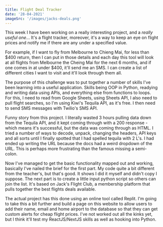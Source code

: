 ```yaml
---
title: Flight Deal Tracker
date: '28-04-2021'
imageSrc: '/images/jacks-deals.png'
---
```


This week I have been working on a really interesting project, and a *really useful one*... It's a flight tracker, moreover, it's a way to keep an eye on flight prices and notify me if there are any under a specified value. 

For example, if I want to fly from Melbourne to Chieng Mai, for less than $400 return, then I can put in those details and each day this tool will look at all flights from Melbourne the Cheing Mai for the next 6 months, and if one comes in at under $400, it'll send me an SMS. I can create a list of different cities I want to visit and it'll look through them all.

The purpose of this challenge was to put together a number of skills I've been learning into a useful application. Skills being OOP in Python, readying and writing data using APIs, and everything else from functions to loops. For this, I need to read from Google Sheets, using Sheets API, I also need to pull flight searches, so I'm using Kiwi's Tequila API, as it's free. I then need to send SMS messages with Twilio's SMS API. 

Funny story from this project. I literally wasted 3 hours pulling data down from the Tequila API, and it kept coming through with a 200 response - which means it's successful, but the data was coming through as HTML. I tried a number of ways to decode, unpack, changing the headers, API keys and all sorts until I finally spotted that I had spelled tequila with 2 L's. I had ended up writing the URL because the docs had a weird dropdown of the URL. This is perhaps more frustrating than the famous missing a semi-colon. 

Now I've managed to get the basic functionality mapped out and working, basically I've nailed the brief for the first part. My code quite a bit different from the teacher's, but that's good. It shows I did it myself and didn't copy I suppose. The next part is to create a little input python script so others can join the list. It's based on Jack's Flight Club, a membership platform that pulls together the best flights deals available.

The actual project has this done using an online tool called Replit. I'm going to take this a bit further and build a page on this website to allow users to add their name, email and home airport to the database so that they can get custom alerts for cheap flight prices. I've not worked out all the kinks yet, but I think it'll test my ReactJS/NextJS skills as well as hooking into Python. 